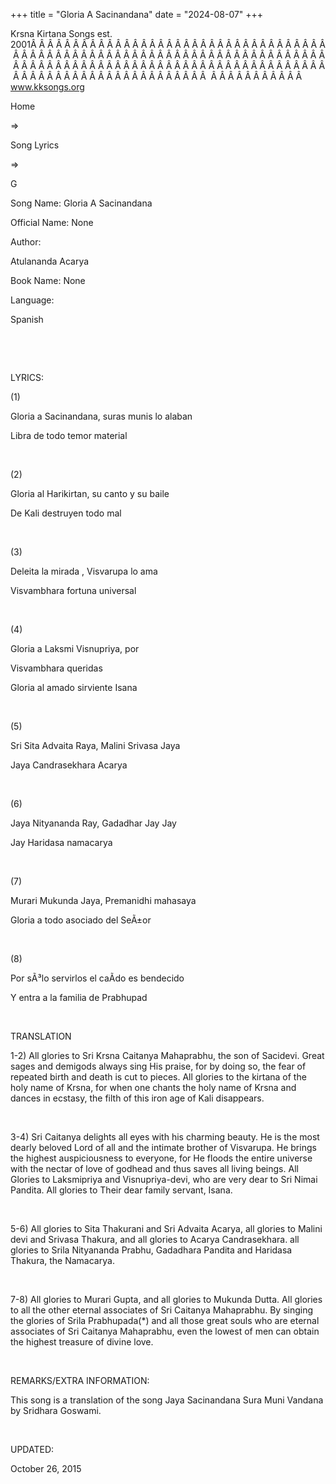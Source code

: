 +++ 
title = "Gloria A Sacinandana"
date = "2024-08-07"
+++

Krsna Kirtana Songs est. 2001Â Â Â Â Â Â Â Â Â Â Â Â Â Â Â Â Â Â Â Â Â Â Â Â Â Â Â Â Â Â Â Â Â Â Â Â Â Â Â Â Â Â Â Â Â Â Â Â Â Â Â Â Â Â Â Â Â Â Â Â Â Â Â Â Â Â Â Â Â Â Â Â Â Â Â Â Â Â Â Â Â Â Â Â Â Â Â Â Â Â Â Â Â Â Â Â Â Â Â Â Â Â Â Â Â Â Â Â Â Â Â Â Â Â Â Â Â Â Â Â Â Â Â Â Â Â Â Â Â Â Â Â  Â Â Â Â Â Â Â Â Â Â Â  
www.kksongs.org








Home
 
⇒
 
Song Lyrics
 
⇒
 
G


Song
Name: Gloria A Sacinandana


Official
Name: None


Author:

Atulananda Acarya


Book
Name: None


Language:

Spanish


 
















 


LYRICS:


(1)


Gloria
a Sacinandana, suras munis lo alaban


Libra
de todo temor material


 


(2)


Gloria
al Harikirtan, su canto y su baile


De
Kali destruyen todo mal


 


(3)


Deleita
la mirada , Visvarupa lo ama


Visvambhara
fortuna universal


 


(4)


Gloria
a Laksmi Visnupriya, por


Visvambhara
queridas


Gloria
al amado sirviente Isana


 


(5)


Sri
Sita Advaita Raya, Malini Srivasa Jaya


Jaya
Candrasekhara Acarya


 


(6)


Jaya
Nityananda Ray, Gadadhar Jay Jay


Jay
Haridasa namacarya


 


(7)


Murari
Mukunda Jaya, Premanidhi mahasaya


Gloria
a todo asociado del SeÃ±or


 


(8)


Por sÃ³lo
servirlos el caÃ­do es bendecido


Y
entra a la familia de Prabhupad


 


TRANSLATION


1-2)
All glories to Sri Krsna Caitanya Mahaprabhu, the son of Sacidevi. Great sages
and demigods always sing His praise, for by doing so, the fear of repeated
birth and death is cut to pieces. All glories to the kirtana of the holy name
of Krsna, for when one chants the holy name of Krsna and dances in ecstasy, the
filth of this iron age of Kali disappears.


 


3-4)
Sri Caitanya delights all eyes with his charming beauty. He is the most dearly
beloved Lord of all and the intimate brother of Visvarupa. He brings the
highest auspiciousness to everyone, for He floods the entire universe with the
nectar of love of godhead and thus saves all living beings. All Glories to
Laksmipriya and Visnupriya-devi, who are very dear to Sri Nimai Pandita. All
glories to Their dear family servant, Isana.


 


5-6)
All glories to Sita Thakurani and Sri Advaita Acarya, all glories to Malini
devi and Srivasa Thakura, and all glories to Acarya Candrasekhara. all glories
to Srila Nityananda Prabhu, Gadadhara Pandita and Haridasa Thakura, the
Namacarya.


 


7-8)
All glories to Murari Gupta, and all glories to Mukunda Dutta. All glories to
all the other eternal associates of Sri Caitanya Mahaprabhu. By singing the
glories of Srila Prabhupada(*) and all those great souls who are eternal
associates of Sri Caitanya Mahaprabhu, even the lowest of men can obtain the
highest treasure of divine love.


 


REMARKS/EXTRA
INFORMATION:


This
song is a translation of the song 
Jaya
Sacinandana Sura Muni Vandana
 by Sridhara Goswami.


 


UPDATED:

October 26,
2015